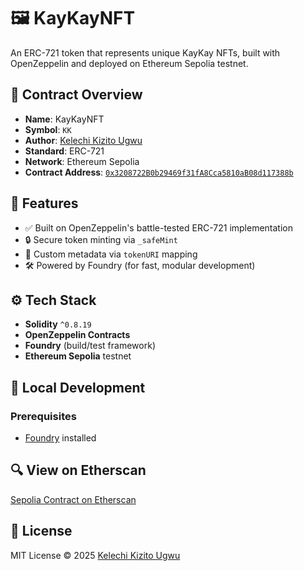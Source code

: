 # 🖼️ KayKayNFT

An ERC-721 token that represents unique KayKay NFTs, built with OpenZeppelin and deployed on Ethereum Sepolia testnet.

## 📜 Contract Overview

* **Name**: KayKayNFT
* **Symbol**: `KK`
* **Author**: [Kelechi Kizito Ugwu](https://github.com/kelechikizito)
* **Standard**: ERC-721
* **Network**: Ethereum Sepolia
* **Contract Address**: [`0x3208722B0b29469f31fA8Cca5810aB08d117388b`](https://sepolia.etherscan.io/address/0x3208722B0b29469f31fA8Cca5810aB08d117388b)

## 🚀 Features

* ✅ Built on OpenZeppelin's battle-tested ERC-721 implementation
* 🔒 Secure token minting via `_safeMint`
* 🧠 Custom metadata via `tokenURI` mapping
* 🛠️ Powered by Foundry (for fast, modular development)

## ⚙️ Tech Stack

* **Solidity** `^0.8.19`
* **OpenZeppelin Contracts**
* **Foundry** (build/test framework)
* **Ethereum Sepolia** testnet

## 🧪 Local Development

### Prerequisites

* [Foundry](https://book.getfoundry.sh/getting-started/installation) installed


## 🔍 View on Etherscan

[Sepolia Contract on Etherscan](https://sepolia.etherscan.io/address/0x3208722B0b29469f31fA8Cca5810aB08d117388b)

## 📝 License

MIT License
© 2025 [Kelechi Kizito Ugwu](https://github.com/kelechikizito)
